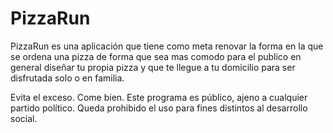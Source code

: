 # PizzaRun
PizzaRun es una aplicación que tiene como meta renovar la forma en la que se ordena una pizza de forma que sea mas comodo para el publico en general diseñar tu propia pizza y que te llegue a tu domicilio para ser disfrutada solo o en familia.

Evita el exceso. Come bien. Este programa es público, ajeno a cualquier partido político. Queda prohibido el uso para fines distintos al desarrollo social.
